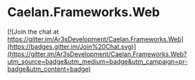 Caelan.Frameworks.Web
=====================

[![Join the chat at https://gitter.im/Ar3sDevelopment/Caelan.Frameworks.Web](https://badges.gitter.im/Join%20Chat.svg)](https://gitter.im/Ar3sDevelopment/Caelan.Frameworks.Web?utm_source=badge&utm_medium=badge&utm_campaign=pr-badge&utm_content=badge)
